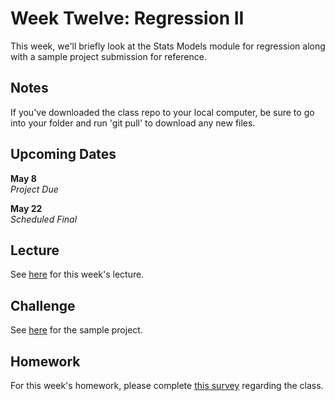 # Week Twelve: Regression II

This week, we'll briefly look at the Stats Models module for regression along with a sample project submission for reference.

## Notes

If you've downloaded the class repo to your local computer, be sure to go into your folder and run 'git pull' to download any new files.

## Upcoming Dates  

**May 8**  
*Project Due*

**May 22**  
*Scheduled Final*

## Lecture

See [here](https://github.com/CSC217/spring_2019/blob/master/week12-regression_ii/More_Regression.pdf) for this week's lecture.

## Challenge

See [here](https://github.com/CSC217/spring_2019/blob/master/week12-regression_ii/Final_Project_Example.ipynb) for the sample project.

## Homework

For this week's homework, please complete [this survey](https://tinyurl.com/yx9crkjq) regarding the class.
